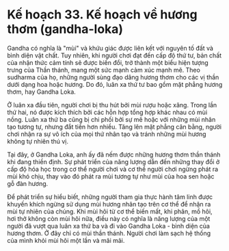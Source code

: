 # Kế hoạch 33. Kế hoạch về hương thơm (gandha-loka)

Gandha có nghĩa là "mùi" và khứu giác được liên kết với nguyên tố đất và bình diện vật chất. Tuy nhiên, khi người chơi đạt đến cấp độ thứ tư, bản chất của nhận thức cảm tính sẽ được biến đổi, trở thành một biểu hiện tượng trưng của Thần thánh, mang một sức mạnh cảm xúc mạnh mẽ. Theo sudharma của họ, những người sùng đạo dâng hương thơm cho các vị thần dưới dạng hoa hoặc hương. Do đó, luân xa thứ tư bao gồm mặt phẳng hương thơm, hay Gandha Loka.

Ở luân xa đầu tiên, người chơi bị thu hút bởi mùi rượu hoặc xăng. Trong lần thứ hai, nó được kích thích bởi các hỗn hợp tổng hợp khác nhau có mùi nồng. Luân xa thứ ba cũng bị chi phối bởi sự mê hoặc với những mùi nhân tạo tương tự, nhưng đắt tiền hơn nhiều. Tăng lên mặt phẳng cân bằng, người chơi nhận ra sự vô ích của mọi thứ nhân tạo và tránh những mùi hương không tự nhiên thú vị.

Tại đây, ở Gandha Loka, anh ấy đã nếm được những hương thơm thần thánh khi đang thiền định. Sự phát triển của năng lượng dẫn đến những thay đổi ở cấp độ hóa học trong cơ thể người chơi và cơ thể người chơi ngừng phát ra mùi khó chịu, thay vào đó phát ra mùi tương tự như mùi của hoa sen hoặc gỗ đàn hương.

Để phát triển sự hiểu biết, những người tham gia thực hành tâm linh được khuyến khích ngừng sử dụng mùi hương nhân tạo trên cơ thể để nhận ra mùi tự nhiên của chúng. Khi mùi hôi từ cơ thể biến mất, khi phân, mồ hôi, hơi thở không còn mùi hôi nữa, điều này có nghĩa là năng lượng của một người đã vượt qua luân xa thứ ba và đi vào Gandha Loka - bình diện của hương thơm. Ở đây chỉ có mùi thần thánh. Người chơi làm sạch hệ thống của mình khỏi mùi hôi một lần và mãi mãi.
